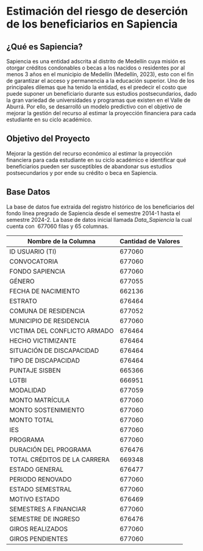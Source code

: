 # Estimación del riesgo de deserción de los beneficiarios en Sapiencia

## ¿Qué es Sapiencia?

Sapiencia es una entidad adscrita al distrito de Medellín cuya misión es otorgar créditos condonables o becas a los nacidos o residentes por al menos 3 años en el municipio de Medellín (Medellín, 2023), esto con el fin de garantizar el acceso y permanencia a la educación superior. Uno de los principales dilemas que ha tenido la entidad, es el predecir el costo que puede suponer un beneficiario durante sus estudios postsecundarios, dado la gran variedad de universidades y programas que existen en el Valle de Aburrá. Por ello, se desarrolló un modelo predictivo con el objetivo de mejorar la gestión del recurso al estimar la proyección financiera para cada estudiante en su ciclo académico.

## Objetivo del Proyecto

Mejorar la gestión del recurso económico al estimar la proyección financiera para cada estudiante en su ciclo académico e identificar qué beneficiarios pueden ser susceptibles de abandonar sus estudios postsecundarios y por ende su crédito o beca en Sapiencia.


## Base Datos

La base de datos fue extraída del registro histórico de los beneficiarios del fondo línea pregrado de Sapiencia desde el semestre 2014-1 hasta el semestre 2024-2. La base de datos inicial llamada _Data_Sapiencia_ la cual cuenta con  677060  filas y 65 columnas.

| Nombre de la Columna           | Cantidad de Valores |
|--------------------------------|----------------------|
| ID USUARIO (TI)                | 677060              |
| CONVOCATORIA                   | 677060              |
| FONDO SAPIENCIA                | 677060              |
| GÉNERO                         | 677055              |
| FECHA DE NACIMIENTO            | 662136              |
| ESTRATO                        | 676464              |
| COMUNA DE RESIDENCIA           | 677052              |
| MUNICIPIO DE RESIDENCIA        | 677060              |
| VICTIMA DEL CONFLICTO ARMADO   | 676464              |
| HECHO VICTIMIZANTE             | 676464              |
| SITUACIÓN DE DISCAPACIDAD      | 676464              |
| TIPO DE DISCAPACIDAD           | 676464              |
| PUNTAJE SISBEN                 | 665366              |
| LGTBI                          | 666951              |
| MODALIDAD                      | 677059              |
| MONTO MATRÍCULA                | 677060              |
| MONTO SOSTENIMIENTO            | 677060              |
| MONTO TOTAL                    | 677060              |
| IES                            | 677060              |
| PROGRAMA                       | 677060              |
| DURACIÓN DEL PROGRAMA          | 676476              |
| TOTAL CRÉDITOS DE LA CARRERA   | 669348              |
| ESTADO GENERAL                 | 676477              |
| PERIODO RENOVADO               | 677060              |
| ESTADO SEMESTRAL               | 677060              |
| MOTIVO ESTADO                  | 676469              |
| SEMESTRES A FINANCIAR          | 677060              |
| SEMESTRE DE INGRESO            | 676476              |
| GIROS REALIZADOS               | 677060              |
| GIROS PENDIENTES               | 677060              |



